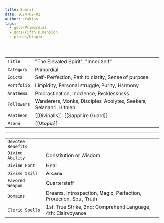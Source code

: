 ```yaml
---
title: Sumril
date: 2024-02-02
author: sfakias
tags:
  - gods/Primordial
  - gods/Fifth Dimension
  - planes/Utopia


---
```

| | |
| --- | --- |
| `Title` | "The Elevated Spirit", "Inner Self" |
| `Category` | Primordial |
| `Edicts` | Self-Perfection, Path to clarity, Sense of purpose |
| `Portfolio` | Limpidity, Personal struggle, Purity, Harmony |
| `Anathema` | Procrastination, Indolence, Recklessness |
| `Followers` | Wanderers, Monks, Disciples, Acolytes, Seekers, Selanahri, Hithlen |
| `Pantheon` | [[Divinalis]], [[Sapphire Guard]] |
| `Plane` | [[Utopia]] |

---
| | |
| --- | --- |
| `Devotee Benefits` |
| `Divine Ability` | Constitution or Wisdom |
| `Divine Font` | Heal |
| `Divine Skill` | Arcana |
| `Favored Weapon` | Quarterstaff |
| `Domains` | Dreams, Introspection, Magic, Perfection, Protection, Soul, Truth |
| `Cleric Spells` | 1st: True Strike, 2nd: Comprehend Language, 4th: Clairvoyance |
